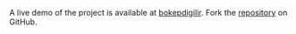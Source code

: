A live demo of the project is available at [bokepdigilir](https://bokepdigilir.pages.dev/).
Fork the [repository](https://github.com/jojtoview) on GitHub.